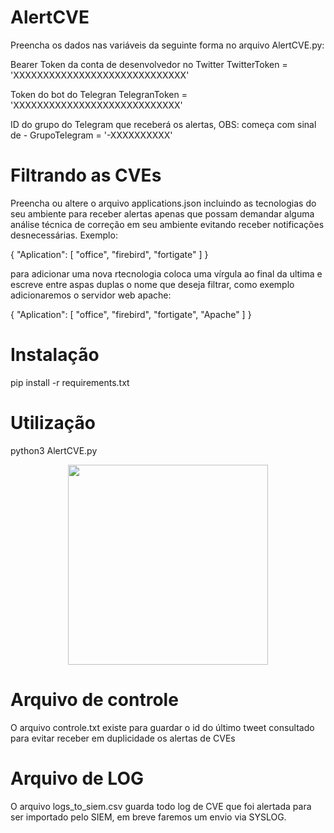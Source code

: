 # AlertCVE

Preencha os dados nas variáveis da seguinte forma no arquivo AlertCVE.py:

Bearer Token da conta de desenvolvedor no Twitter
TwitterToken = 'XXXXXXXXXXXXXXXXXXXXXXXXXXXXX'

Token do bot do Telegran
TelegranToken = 'XXXXXXXXXXXXXXXXXXXXXXXXXXXX'

ID do grupo do Telegram que receberá os alertas, OBS: começa com sinal de -
GrupoTelegram = '-XXXXXXXXXX'

# Filtrando as CVEs

Preencha ou altere o arquivo applications.json incluindo as tecnologias do seu ambiente para receber alertas apenas que possam demandar alguma análise técnica de correção em seu ambiente evitando receber notificações desnecessárias.
Exemplo:

{
	"Aplication": [
			"office",
			"firebird",
			"fortigate"
	]
}

para adicionar uma nova rtecnologia coloca uma vírgula ao final da ultima e escreve entre aspas duplas o nome que deseja filtrar, como exemplo adicionaremos o servidor web apache:

{
	"Aplication": [
			"office",
			"firebird",
			"fortigate",
            "Apache"
	]
}

# Instalação

pip install -r requirements.txt

# Utilização

python3 AlertCVE.py

<div align="center">
<img src="https://user-images.githubusercontent.com/5523049/212563819-18045cbe-1422-4794-a29d-0683f3c2f20d.png" width="320px" />
</div>

# Arquivo de controle

O arquivo controle.txt existe para guardar o id do último tweet consultado para evitar receber em duplicidade os alertas de CVEs

# Arquivo de LOG

O arquivo logs_to_siem.csv guarda todo log de CVE que foi alertada para ser importado pelo SIEM, em breve faremos um envio via SYSLOG.